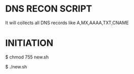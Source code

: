 # DNS RECON SCRIPT

It will collects all DNS records like A,MX,AAAA,TXT,CNAME

# INITIATION
$ chmod 755 new.sh


$ ./new.sh
